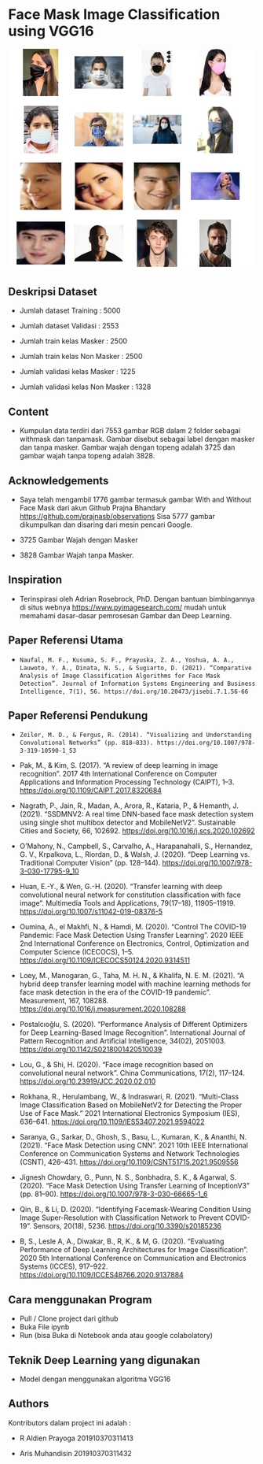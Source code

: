 # Face Mask Image Classification using VGG16
![](Photo/ss.jpeg)

## Deskripsi Dataset
- Jumlah dataset Training :  5000

- Jumlah dataset Validasi :  2553

- Jumlah train kelas Masker :  2500

- Jumlah train kelas Non Masker :  2500

- Jumlah validasi kelas Masker :  1225

- Jumlah validasi kelas Non Masker :  1328


## Content
- Kumpulan data terdiri dari 7553 gambar RGB dalam 2 folder sebagai withmask dan tanpamask. Gambar disebut sebagai label dengan masker dan tanpa masker. Gambar wajah dengan topeng adalah 3725 dan gambar wajah tanpa topeng adalah 3828.

## Acknowledgements
- Saya telah mengambil 1776 gambar termasuk gambar With and Without Face Mask dari akun Github Prajna Bhandary
  https://github.com/prajnasb/observations
Sisa 5777 gambar dikumpulkan dan disaring dari mesin pencari Google.

- 3725 Gambar Wajah dengan Masker

- 3828 Gambar Wajah tanpa Masker.

## Inspiration
- Terinspirasi oleh Adrian Rosebrock, PhD. Dengan bantuan bimbingannya di situs webnya https://www.pyimagesearch.com/ mudah untuk memahami dasar-dasar pemrosesan Gambar dan Deep Learning.

## Paper Referensi Utama

-	  Naufal, M. F., Kusuma, S. F., Prayuska, Z. A., Yoshua, A. A., Lauwoto, Y. A., Dinata, N. S., & Sugiarto, D. (2021). “Comparative Analysis of Image Classification Algorithms for Face Mask Detection”. Journal of Information Systems Engineering and Business Intelligence, 7(1), 56. https://doi.org/10.20473/jisebi.7.1.56-66

## Paper Referensi Pendukung 

-	  Zeiler, M. D., & Fergus, R. (2014). “Visualizing and Understanding Convolutional Networks” (pp. 818–833). https://doi.org/10.1007/978-3-319-10590-1_53


-	 Pak, M., & Kim, S. (2017). “A review of deep learning in image recognition”. 2017 4th International Conference on Computer Applications and Information Processing Technology (CAIPT), 1–3. https://doi.org/10.1109/CAIPT.2017.8320684

-	 Nagrath, P., Jain, R., Madan, A., Arora, R., Kataria, P., & Hemanth, J. (2021). “SSDMNV2: A real time DNN-based face mask detection system using single shot multibox detector and MobileNetV2”. Sustainable Cities and Society, 66, 102692. https://doi.org/10.1016/j.scs.2020.102692

- O’Mahony, N., Campbell, S., Carvalho, A., Harapanahalli, S., Hernandez, G. V., Krpalkova, L., Riordan, D., & Walsh, J. (2020). “Deep Learning vs. Traditional Computer Vision” (pp. 128–144). https://doi.org/10.1007/978-3-030-17795-9_10

- Huan, E.-Y., & Wen, G.-H. (2020). “Transfer learning with deep convolutional neural network for constitution classification with face image”. Multimedia Tools and Applications, 79(17–18), 11905–11919. https://doi.org/10.1007/s11042-019-08376-5

-	 Oumina, A., el Makhfi, N., & Hamdi, M. (2020). “Control The COVID-19 Pandemic: Face Mask Detection Using Transfer Learning”. 2020 IEEE 2nd International Conference on Electronics, Control, Optimization and Computer Science (ICECOCS), 1–5. https://doi.org/10.1109/ICECOCS50124.2020.9314511

-	 Loey, M., Manogaran, G., Taha, M. H. N., & Khalifa, N. E. M. (2021). “A hybrid deep transfer learning model with machine learning methods for face mask detection in the era of the COVID-19 pandemic”. Measurement, 167, 108288. https://doi.org/10.1016/j.measurement.2020.108288

-	 Postalcıoğlu, S. (2020). “Performance Analysis of Different Optimizers for Deep Learning-Based Image Recognition”. International Journal of Pattern Recognition and Artificial Intelligence, 34(02), 2051003. https://doi.org/10.1142/S0218001420510039

- Lou, G., & Shi, H. (2020). “Face image recognition based on convolutional neural network”. China Communications, 17(2), 117–124. https://doi.org/10.23919/JCC.2020.02.010

- Rokhana, R., Herulambang, W., & Indraswari, R. (2021). “Multi-Class Image Classification Based on MobileNetV2 for Detecting the Proper Use of Face Mask.” 2021 International Electronics Symposium (IES), 636–641. https://doi.org/10.1109/IES53407.2021.9594022

-	 Saranya, G., Sarkar, D., Ghosh, S., Basu, L., Kumaran, K., & Ananthi, N. (2021). “Face Mask Detection using CNN”. 2021 10th IEEE International Conference on Communication Systems and Network Technologies (CSNT), 426–431. https://doi.org/10.1109/CSNT51715.2021.9509556

-	 Jignesh Chowdary, G., Punn, N. S., Sonbhadra, S. K., & Agarwal, S. (2020). “Face Mask Detection Using Transfer Learning of InceptionV3” (pp. 81–90). https://doi.org/10.1007/978-3-030-66665-1_6

-	 Qin, B., & Li, D. (2020). “Identifying Facemask-Wearing Condition Using Image Super-Resolution with Classification Network to Prevent COVID-19”. Sensors, 20(18), 5236. https://doi.org/10.3390/s20185236

- B, S., Lesle A, A., Diwakar, B., R, K., & M, G. (2020). “Evaluating Performance of Deep Learning Architectures for Image Classification”. 2020 5th International Conference on Communication and Electronics Systems (ICCES), 917–922. https://doi.org/10.1109/ICCES48766.2020.9137884

## Cara menggunakan Program
- Pull / Clone project dari github
- Buka File ipynb
- Run (bisa Buka di Notebook anda atau google colabolatory)

## Teknik Deep Learning yang digunakan
 - Model dengan menggunakan algoritma VGG16

## Authors
Kontributors dalam project ini adalah : 

- R Aldien Prayoga 201910370311413

- Aris Muhandisin   201910370311432
